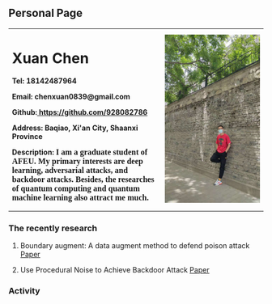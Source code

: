 ## Personal Page
<table border="0">
  <tr>
    <td width="60%">
      <h1>Xuan Chen</h1>
      <p><b>Tel: 18142487964</b></p>
      <p><b>Email: chenxuan0839@gmail.com</b></p>
      <p><b>Github:<a href="https://github.com/928082786">
      https://github.com/928082786</a></b> </p>
      <p><b>Address:  Baqiao, Xi'an City, Shaanxi Province</b></p>
      <p><b>Description:  <font face="楷体" size=3pt>I am a graduate student of AFEU. My primary interests are deep learning, adversarial attacks, and backdoor attacks. Besides, the researches of quantum computing and quantum machine learning also attract me much.</font></b></p> 
    </td>
    <td width="40%">
      <img src="me.jpg" width="100%">    
    </td>
  </tr>
</table>



### The recently research

1. Boundary augment: A data augment method to defend poison attack
[Paper](https://ietresearch.onlinelibrary.wiley.com/doi/full/10.1049/ipr2.12325)

2. Use Procedural Noise to Achieve Backdoor Attack
[Paper](https://www.researchgate.net/publication/354345187_Use_Procedural_Noise_to_Achieve_Backdoor_Attack)

### Activity
